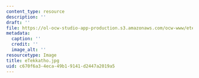 ```yaml
---
content_type: resource
description: ''
draft: ''
file: https://ol-ocw-studio-app-production.s3.amazonaws.com/ocw-www/etekkatho.jpg
metadata:
  caption: ''
  credit: ''
  image_alt: ''
resourcetype: Image
title: eTekkatho.jpg
uid: c670f6a3-4eca-49b1-9141-d2447a2019a5
---
```

